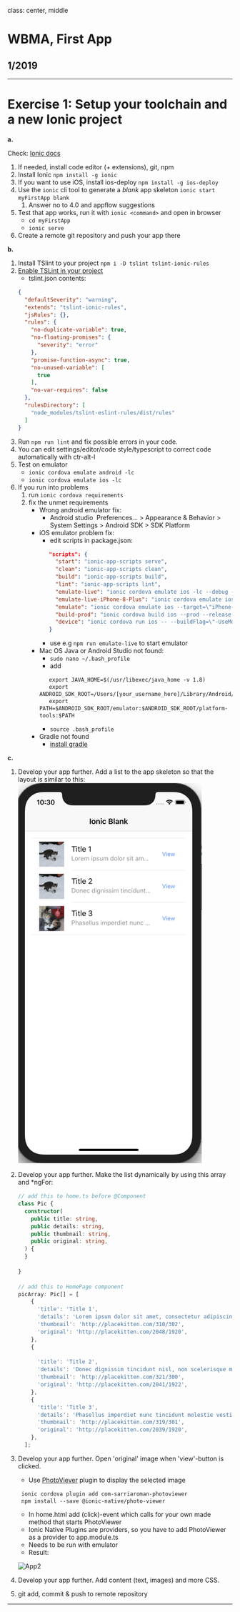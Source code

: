 class: center, middle

# WBMA, First App

## 1/2019

---
# Exercise 1: Setup your toolchain and a new Ionic project

**a.**

Check: [Ionic docs](https://ionicframework.com/getting-started#cli)

1. If needed, install code editor (+ extensions), git, npm
1. Install Ionic `npm install -g ionic`
1. If you want to use iOS, install ios-deploy `npm install -g ios-deploy`
1. Use the `ionic` cli tool to generate a _blank_ app skeleton `ionic start myFirstApp blank`
   1. Answer no to 4.0 and appflow suggestions 
1. Test that app works, run it with `ionic <command>` and open in browser
   - `cd myFirstApp`
   - `ionic serve`
1. Create a remote git repository and push your app there

**b.**  
1. Install TSlint to your project `npm i -D tslint tslint-ionic-rules` 
1. [Enable TSLint in your project](https://www.jetbrains.com/help/webstorm/tslint.html)
   - tslint.json contents:
   ```json
   {
     "defaultSeverity": "warning",
     "extends": "tslint-ionic-rules",
     "jsRules": {},
     "rules": {
       "no-duplicate-variable": true,
       "no-floating-promises": {
         "severity": "error"
       },
       "promise-function-async": true,
       "no-unused-variable": [
         true
       ],
       "no-var-requires": false
     },
     "rulesDirectory": [
       "node_modules/tslint-eslint-rules/dist/rules"
     ]
   }
   ```
1. Run `npm run lint` and fix possible errors in your code.
1. You can edit settings/editor/code style/typescript to correct code automatically with ctr-alt-l
1. Test on emulator
   - `ionic cordova emulate android -lc`
   - `ionic cordova emulate ios -lc`
1. If you run into problems
   1. run `ionic cordova requirements`
   1. fix the unmet requirements
      - Wrong android emulator fix:
         - Android studio  Preferences... > Appearance & Behavior > System Settings > Android SDK > SDK Platform
      - iOS emulator problem fix:
         - edit scripts in package.json:
         ```json
            "scripts": {
              "start": "ionic-app-scripts serve",
              "clean": "ionic-app-scripts clean",
              "build": "ionic-app-scripts build",
              "lint": "ionic-app-scripts lint",
              "emulate-live": "ionic cordova emulate ios -lc --debug --target=\"iPhone-X\" -- --buildFlag=\"-UseModernBuildSystem=0\"",
              "emulate-live-iPhone-8-Plus": "ionic cordova emulate ios -lc --target=\"iPhone-8-Plus\" -- --buildFlag=\"-UseModernBuildSystem=0\"",
              "emulate": "ionic cordova emulate ios --target=\"iPhone-X\" -- --buildFlag=\"-UseModernBuildSystem=0\"",
              "build-prod": "ionic cordova build ios --prod --release -- --buildFlag=\"-UseModernBuildSystem=0\"",
              "device": "ionic cordova run ios -- --buildFlag=\"-UseModernBuildSystem=0\""
            }            
         ```
         - use e.g `npm run emulate-live` to start emulator
      - Mac OS Java or Android Studio not found:
         - `sudo nano ~/.bash_profile`
         - add 
         ```text
            export JAVA_HOME=$(/usr/libexec/java_home -v 1.8)
            export ANDROID_SDK_ROOT=/Users/[your_username_here]/Library/Android/sdk
            export PATH=$ANDROID_SDK_ROOT/emulator:$ANDROID_SDK_ROOT/platform-tools:$PATH
         ```
         - `source .bash_profile`
      - Gradle not found
         - [install gradle](https://gradle.org/install/)

**c.**

1. Develop your app further. Add a list to the app skeleton so that the layout is similar to this: 
![View 1](./images/app1.png)
1. Develop your app further. Make the list dynamically by using this array and *ngFor:
    ```typescript
    // add this to home.ts before @Component
    class Pic {
      constructor(
        public title: string,
        public details: string,
        public thumbnail: string,
        public original: string,
      ) {
      }
    
    }
    
    // add this to HomePage component
    picArray: Pic[] = [
        {
          'title': 'Title 1',
          'details': 'Lorem ipsum dolor sit amet, consectetur adipiscing elit. Duis sodales enim eget leo condimentum vulputate. Sed lacinia consectetur fermentum. Vestibulum lobortis purus id nisi mattis posuere. Praesent sagittis justo quis nibh ullamcorper, eget elementum lorem consectetur. Pellentesque eu consequat justo, eu sodales eros.',
          'thumbnail': 'http://placekitten.com/310/302',
          'original': 'http://placekitten.com/2048/1920',
        },
        {
    
          'title': 'Title 2',
          'details': 'Donec dignissim tincidunt nisl, non scelerisque massa pharetra ut. Sed vel velit ante. Aenean quis viverra magna. Praesent eget cursus urna. Ut rhoncus interdum dolor non tincidunt. Sed vehicula consequat facilisis. Pellentesque pulvinar sem nisl, ac vestibulum erat rhoncus id. Vestibulum tincidunt sapien eu ipsum tincidunt pulvinar. ',
          'thumbnail': 'http://placekitten.com/321/300',
          'original': 'http://placekitten.com/2041/1922',
        },
        {
          'title': 'Title 3',
          'details': 'Phasellus imperdiet nunc tincidunt molestie vestibulum. Donec dictum suscipit nibh. Sed vel velit ante. Aenean quis viverra magna. Praesent eget cursus urna. Ut rhoncus interdum dolor non tincidunt. Sed vehicula consequat facilisis. Pellentesque pulvinar sem nisl, ac vestibulum erat rhoncus id. ',
          'thumbnail': 'http://placekitten.com/319/301',
          'original': 'http://placekitten.com/2039/1920',
        },
      ];
    ```
1. Develop your app further. Open 'original' image when 'view'-button is clicked.
   - Use [PhotoViever](https://ionicframework.com/docs/native/photo-viewer/) plugin to display the selected image
   ```text
    ionic cordova plugin add com-sarriaroman-photoviewer
    npm install --save @ionic-native/photo-viewer
    ```
    - In home.html add (click)-event which calls for your own made method that starts PhotoViewer 
    - Ionic Native Plugins are providers, so you have to add PhotoViewer as a provider to app.module.ts
    - Needs to be run with emulator
    - Result:
    
    ![App2](./images/app2.png)
1. Develop your app further. Add content (text, images) and more CSS.
1. git add, commit & push to remote repository 

---